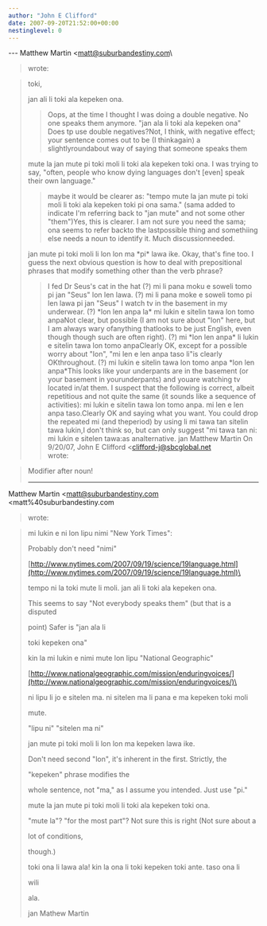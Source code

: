 ```yaml
---
author: "John E Clifford"
date: 2007-09-20T21:52:00+00:00
nestinglevel: 0
---
```

\---
 Matthew Martin <[matt@suburbandestiny.com](mailto://matt@suburbandestiny.com)\
> wrote:

> toki,
>> 
>jan ali li toki ala kepeken ona.
>> Oops, at the time I thought I was doing a double negative. No one speaks
> them anymore.
> "jan ala li toki ala kepeken ona"
>> Does tp use double negatives?Not, I think, with negative effect; your sentence comes out to be (I thinkagain) a slightlyroundabout way of saying that someone speaks them
>> 
>mute la jan mute pi toki moli li toki ala kepeken toki ona.
> I was trying to say, "often, people who know dying languages don't \[even\]
> speak their own language."
>> maybe it would be clearer as:
> "tempo mute la jan mute pi toki moli li toki ala kepeken toki pi ona sama."
> (sama added to indicate I'm referring back to "jan mute" and not some other
> "them")Yes, this is clearer. I am not sure you need the sama; ona seems to refer backto the lastpossible thing and somethiing else needs a noun to identify it. Much discussionneeded.
> 
>jan mute pi toki moli li lon lon ma \*pi\* lawa ike.
> Okay, that's fine too. I guess the next obvious question is how to deal
> with prepositional phrases that modify something other than the verb
> phrase?
>> I fed Dr Seus's cat in the hat
>> (?) mi li pana moku e soweli tomo pi jan "Seus" lon len lawa.
> (?) mi li pana moke e soweli tomo pi len lawa pi jan "Seus"
>> I watch tv in the basement in my underwear.
>> (?) \*lon len anpa la\* mi lukin e sitelin tawa lon tomo anpaNot clear, but possible (I am not sure about "lon" here, but I am always wary ofanything thatlooks to be just English, even though though such are often right).
> (?) mi \*lon len anpa\* li lukin e sitelin tawa lon tomo anpaClearly OK, except for a possible worry about "lon", "mi len e len anpa taso li"is clearly OKthroughout.
> (?) mi lukin e sitelin tawa lon tomo anpa \*lon len anpa\*This looks like your underpants are in the basement (or your basement in yourunderpants) and youare watching tv located in/at them.
> I suspect that the following is correct, albeit repetitious and not quite
> the same (it sounds like a sequence of activities):
>> mi lukin e sitelin tawa lon tomo anpa. mi len e len anpa taso.Clearly OK and saying what you want. You could drop the repeated mi (and theperiod) by using li
> mi tawa tan sitelin tawa lukin,I don't think so, but can only suggest "mi tawa tan ni: mi lukin e sitelen tawa:as analternative.
> jan Matthew Martin
>> On 9/20/07, John E Clifford <[clifford-j@sbcglobal.net](mailto://clifford-j@sbcglobal.net)\
> wrote:

> 
>> 
> Modifier after noun!
> 
> ---
 Matthew Martin <[matt@suburbandestiny.com](mailto://matt@suburbandestiny.com) <matt%40suburbandestiny.com
>>> 
> wrote:

> 
>> 
> 
> mi lukin e ni lon lipu nimi "New York Times":
> 
>> 
> Probably don't need "nimi"
> 
>> 
> 
> [http://www.nytimes.com/2007/09/19/science/19language.html](http://www.nytimes.com/2007/09/19/science/19language.html)\
> 
> 
>> 
> 
> tempo ni la toki mute li moli. jan ali li toki ala kepeken ona.
> 
>> 
> This seems to say "Not everybody speaks them" (but that is a disputed
> 
> point) Safer is "jan ala li
> 
> toki kepeken ona"
> 
>> 
> 
> kin la mi lukin e nimi mute lon lipu "National Geographic"
> 
> 
>> 
> 
> [http://www.nationalgeographic.com/mission/enduringvoices/](http://www.nationalgeographic.com/mission/enduringvoices/)\
> 
> 
>> 
> 
> ni lipu li jo e sitelen ma. ni sitelen ma li pana e ma kepeken toki moli
> 
> 
> mute.
> 
>> 
> "lipu ni" "sitelen ma ni"
> 
>> 
> 
> jan mute pi toki moli li lon lon ma kepeken lawa ike.
> 
>> 
> Don't need second "lon", it's inherent in the first. Strictly, the
> 
> "kepeken" phrase modifies the
> 
> whole sentence, not "ma," as I assume you intended. Just use "pi."
> 
> 
>> 
> 
> mute la jan mute pi toki moli li toki ala kepeken toki ona.
> 
>> 
> "mute la"? "for the most part"? Not sure this is right (Not sure about a
> 
> lot of conditions,
> 
> though.)
> 
>> 
> 
> toki ona li lawa ala! kin la ona li toki kepeken toki ante. taso ona li
> 
> wili
> 
> 
> ala.
> 
> 
>> 
>> 
> 
> jan Mathew Martin
> 
> 
>> 
>> 
>> 
>>